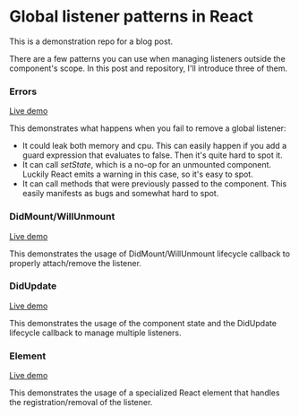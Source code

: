 # Global listener patterns in React

This is a demonstration repo for a blog post.

There are a few patterns you can use when managing listeners outside the component's scope. In this post and repository,
I'll introduce three of them.

### Errors

[Live demo](http://sashee.github.io/global-listener-patterns-react/dist/errors.html)

This demonstrates what happens when you fail to remove a global listener:

* It could leak both memory and cpu. This can easily happen if you add a guard expression that evaluates to false. Then it's quite hard to spot it.
* It can call _setState_, which is a no-op for an unmounted component. Luckily React emits a warning in this case, so it's easy to spot.
* It can call methods that were previously passed to the component. This easily manifests as bugs and somewhat hard to spot.

### DidMount/WillUnmount

[Live demo](http://sashee.github.io/global-listener-patterns-react/dist/didmount.html)

This demonstrates the usage of DidMount/WillUnmount lifecycle callback to properly attach/remove the listener.

### DidUpdate

[Live demo](http://sashee.github.io/global-listener-patterns-react/dist/didupdate.html)

This demonstrates the usage of the component state and the DidUpdate lifecycle callback to manage multiple listeners.

### Element

[Live demo](http://sashee.github.io/global-listener-patterns-react/dist/element.html)

This demonstrates the usage of a specialized React element that handles the registration/removal of the listener.
